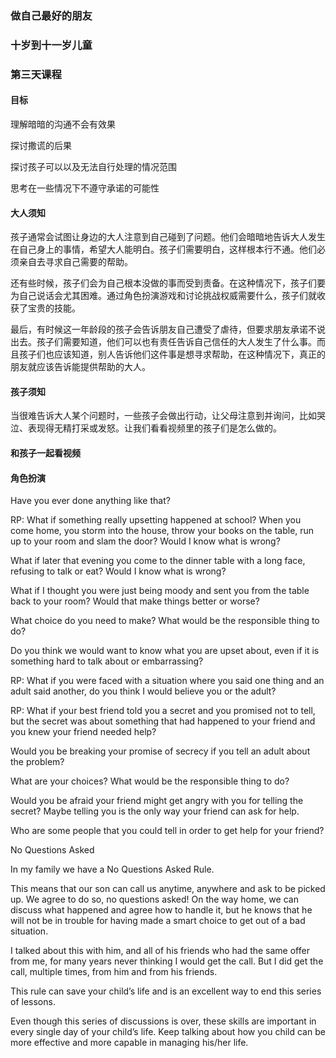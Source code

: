 ### 做自己最好的朋友

### 十岁到十一岁儿童

### 第三天课程

#### 目标

理解暗暗的沟通不会有效果

探讨撒谎的后果

探讨孩子可以以及无法自行处理的情况范围

思考在一些情况下不遵守承诺的可能性

#### 大人须知

孩子通常会试图让身边的大人注意到自己碰到了问题。他们会暗暗地告诉大人发生在自己身上的事情，希望大人能明白。孩子们需要明白，这样根本行不通。他们必须亲自去寻求自己需要的帮助。

还有些时候，孩子们会为自己根本没做的事而受到责备。在这种情况下，孩子们要为自己说话会尤其困难。通过角色扮演游戏和讨论挑战权威需要什么，孩子们就收获了宝贵的技能。

最后，有时候这一年龄段的孩子会告诉朋友自己遭受了虐待，但要求朋友承诺不说出去。孩子们需要知道，他们可以也有责任告诉自己信任的大人发生了什么事。而且孩子们也应该知道，别人告诉他们这件事是想寻求帮助，在这种情况下，真正的朋友就应该告诉能提供帮助的大人。

#### 孩子须知

当很难告诉大人某个问题时，一些孩子会做出行动，让父母注意到并询问，比如哭泣、表现得无精打采或发怒。让我们看看视频里的孩子们是怎么做的。

#### 和孩子一起看视频

#### 角色扮演

Have you ever done anything like that?

RP: What if something really upsetting happened at school? When you come home, you storm into the house, throw your books on the table, run up to your room and slam the door? Would I know what is wrong?

What if later that evening you come to the dinner table with a long face, refusing to talk or eat? Would I know what is wrong?

What if I thought you were just being moody and sent you from the table back to your room? Would that make things better or worse?

What choice do you need to make? What would be the responsible thing to do?

Do you think we would want to know what you are upset about, even if it is something hard to talk about or embarrassing?

RP: What if you were faced with a situation where you said one thing and an adult said another, do you think I would believe you or the adult?

RP: What if your best friend told you a secret and you promised not to tell, but the secret was about something that had happened to your friend and you knew your friend needed help?

Would you be breaking your promise of secrecy if you tell an adult about the problem?

What are your choices? What would be the responsible thing to do?

Would you be afraid your friend might get angry with you for telling the secret? Maybe telling you is the only way your friend can ask for help.

Who are some people that you could tell in order to get help for your friend?

No Questions Asked

In my family we have a No Questions Asked Rule.

This means that our son can call us anytime, anywhere and ask to be picked up. We agree to do so, no questions asked! On the way home, we can discuss what happened and agree how to handle it, but he knows that he will not be in trouble for having made a smart choice to get out of a bad situation.

I talked about this with him, and all of his friends who had the same offer from me, for many years never thinking I would get the call. But I did get the call, multiple times, from him and from his friends.

This rule can save your child’s life and is an excellent way to end this series of lessons.

Even though this series of discussions is over, these skills are important in every single day of your child’s life. Keep talking about how you child can be more effective and more capable in managing his/her life.





